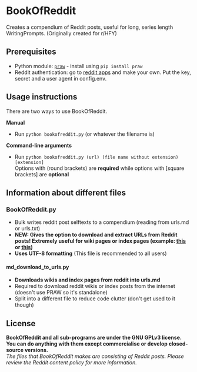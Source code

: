 # BookOfReddit
Creates a compendium of Reddit posts, useful for long, series length WritingPrompts. (Originally created for r/HFY)

## Prerequisites
- Python module: [`praw`](https://praw.readthedocs.io/en/latest/) - install using `pip install praw`
- Reddit authentication: go to [reddit apps](https://reddit.com/pref/apps) and make your own. Put the key, secret and a user agent in config.env.

## Usage instructions
There are two ways to use BookOfReddit.  
  
**Manual**
- Run `python bookofreddit.py` (or whatever the filename is)  
  
**Command-line arguments**
- Run `python bookofreddit.py (url) (file name without extension) [extension]`  
Options with (round brackets) are **required** while options with \[square brackets\] are **optional**

## Information about different files
### BookOfReddit.py
- Bulk writes reddit post selftexts to a compendium (reading from urls.md or urls.txt)
- **NEW: Gives the option to download and extract URLs from Reddit posts! Extremely useful for wiki pages or index pages (example: [this](https://www.reddit.com/r/HFY/wiki/ref/universes/jenkinsverse/chronological_reading_order) or [this](https://www.reddit.com/r/Selben/comments/60r5ps/timeline_for_tfts_stories/))**
- **Uses UTF-8 formatting** (This file is recommended to all users)

#### md_download_to_urls.py
- **Downloads wikis and index pages from reddit into urls.md**
- Required to download reddit wikis or index posts from the internet (doesn't use PRAW so it's standalone)
- Split into a different file to reduce code clutter (don't get used to it though)

## License
**BookOfReddit and all sub-programs are under the GNU GPLv3 license. You can do anything with them except commercialise or develop closed-source versions.**  
*The files that BookOfReddit makes are consisting of Reddit posts. Please review the Reddit content policy for more information.*  
